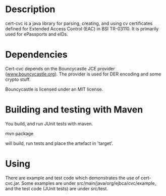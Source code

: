 # Description

cert-cvc is a java library for parsing, creating, and using cv certificates defined for Extended Access Control (EAC) in BSI TR-03110.
It is primarily used for ePassports and eIDs. 

# Dependencies

Cert-cvc depends on the Bouncycastle JCE provider (www.bouncycastle.org).
The provider is used for DER encoding and some crypto stuff. 

Bouncycastle is licensed under an MIT license.

# Building and testing with Maven

You build, and run JUnit tests with maven.

mvn package

will build, run tests and place the artefact in 'target'.

# Using

There are example and test code which demonstrates the use of cert-cvc.jar. 
Some examples are under src/main/java/org/ejbca/cvc/example, and the test code (JUnit tests) are under 
src/test.
